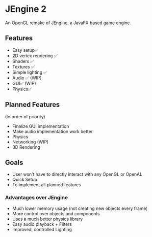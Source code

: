 # JEngine 2
An OpenGL remake of JEngine, a JavaFX based game engine.

## Features
- Easy setup✅
- 2D vertex rendering ✅
- Shaders ✅
- Textures ✅
- Simple lighting ✅
- Audio ✅ (WIP)
- GUI✅ (WIP)
- Physics✅

## Planned Features
(In order of priority)
- Finalize GUI implementation
- Make audio implementation work better
- Physics
- Networking (WIP)
- 3D Rendering

## Goals
- User won't have to directly interact with any OpenGL or OpenAL
- Quick Setup
- To implement all planned features

### Advantages over JEngine
- Much lower memory usage (not creating new objects every frame)
- More control over objects and components
- Uses a much better physics library
- Easy audio playback + Filters
- Improved, controlled Lighting